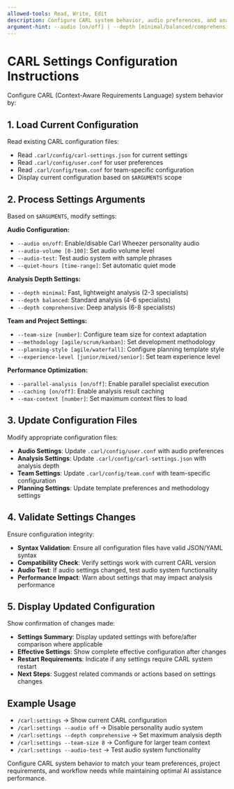 ```yaml
---
allowed-tools: Read, Write, Edit
description: Configure CARL system behavior, audio preferences, and analysis settings
argument-hint: --audio [on/off] | --depth [minimal/balanced/comprehensive] | --team-size [number]
---
```


# CARL Settings Configuration Instructions

Configure CARL (Context-Aware Requirements Language) system behavior by:

## 1. Load Current Configuration
Read existing CARL configuration files:
- Read `.carl/config/carl-settings.json` for current settings
- Read `.carl/config/user.conf` for user preferences
- Read `.carl/config/team.conf` for team-specific configuration
- Display current configuration based on `$ARGUMENTS` scope

## 2. Process Settings Arguments
Based on `$ARGUMENTS`, modify settings:

**Audio Configuration:**
- `--audio on/off`: Enable/disable Carl Wheezer personality audio
- `--audio-volume [0-100]`: Set audio volume level
- `--audio-test`: Test audio system with sample phrases
- `--quiet-hours [time-range]`: Set automatic quiet mode

**Analysis Depth Settings:**
- `--depth minimal`: Fast, lightweight analysis (2-3 specialists)
- `--depth balanced`: Standard analysis (4-6 specialists)
- `--depth comprehensive`: Deep analysis (6-8 specialists)

**Team and Project Settings:**
- `--team-size [number]`: Configure team size for context adaptation
- `--methodology [agile/scrum/kanban]`: Set development methodology
- `--planning-style [agile/waterfall]`: Configure planning template style
- `--experience-level [junior/mixed/senior]`: Set team experience level

**Performance Optimization:**
- `--parallel-analysis [on/off]`: Enable parallel specialist execution
- `--caching [on/off]`: Enable analysis result caching
- `--max-context [number]`: Set maximum context files to load

## 3. Update Configuration Files
Modify appropriate configuration files:
- **Audio Settings**: Update `.carl/config/user.conf` with audio preferences
- **Analysis Settings**: Update `.carl/config/carl-settings.json` with analysis depth
- **Team Settings**: Update `.carl/config/team.conf` with team-specific configuration
- **Planning Settings**: Update template preferences and methodology settings

## 4. Validate Settings Changes
Ensure configuration integrity:
- **Syntax Validation**: Ensure all configuration files have valid JSON/YAML syntax
- **Compatibility Check**: Verify settings work with current CARL version
- **Audio Test**: If audio settings changed, test audio system functionality
- **Performance Impact**: Warn about settings that may impact analysis performance

## 5. Display Updated Configuration
Show confirmation of changes made:
- **Settings Summary**: Display updated settings with before/after comparison where applicable
- **Effective Settings**: Show complete effective configuration after changes
- **Restart Requirements**: Indicate if any settings require CARL system restart
- **Next Steps**: Suggest related commands or actions based on settings changes

## Example Usage
- `/carl:settings` → Show current CARL configuration
- `/carl:settings --audio off` → Disable personality audio system
- `/carl:settings --depth comprehensive` → Set maximum analysis depth
- `/carl:settings --team-size 8` → Configure for larger team context
- `/carl:settings --audio-test` → Test audio system functionality

Configure CARL system behavior to match your team preferences, project requirements, and workflow needs while maintaining optimal AI assistance performance.